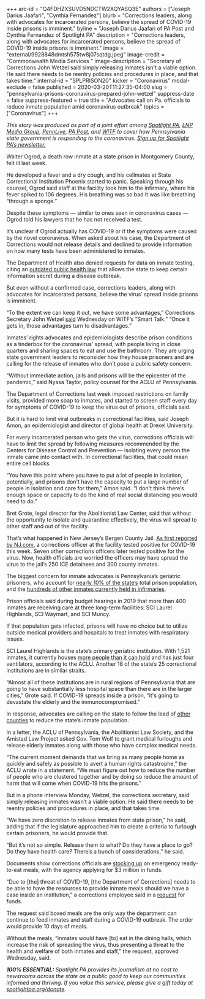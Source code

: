 +++
arc-id = "Q4FDHZXSUVD5NDCTW2XQYASQ3E"
authors = ["Joseph Darius Jaafari", "Cynthia Fernandez"]
blurb = "Corrections leaders, along with advocates for incarcerated persons, believe the spread of COVID-19 inside prisons is imminent."
byline = "Joseph Darius Jaafari of PA Post and Cynthia Fernandez of Spotlight PA"
description = "Corrections leaders, along with advocates for incarcerated persons, believe the spread of COVID-19 inside prisons is imminent."
image = "external/9928848dmtsh575tw8j07sqtdg.jpeg"
image-credit = "Commonwealth Media Services "
image-description = "Secretary of Corrections John Wetzel said simply releasing inmates isn't a viable option. He said there needs to be reentry policies and procedures in place, and that takes time."
internal-id = "SPLPRISON20"
kicker = "Coronavirus"
modal-exclude = false
published = 2020-03-20T11:27:35-04:00
slug = "pennsylvania-prisons-coronavirus-prepared-john-wetzel"
suppress-date = false
suppress-featured = true
title = "Advocates call on Pa. officials to reduce inmate population amid coronavirus outbreak"
topics = ["Coronavirus"]
+++

<i>This story was produced as part of a joint effort among </i><a href="https://www.spotlightpa.org/"><i>Spotlight PA</i></a><i>, </i><a href="https://lancasteronline.com/"><i>LNP Media Group</i></a><i>, </i><a href="https://www.pennlive.com/"><i>PennLive</i></a><i>, </i><a href="https://papost.org/"><i>PA Post</i></a><i>, and </i><a href="https://www.witf.org/"><i>WITF</i></a><i> to cover how Pennsylvania state government is responding to the coronavirus. </i><a href="https://www.spotlightpa.org/newsletters"><i>Sign up for Spotlight PA’s newsletter.</i></a>

Walter Ogrod, a death row inmate at a state prison in Montgomery County, felt ill last week.

He developed a fever and a dry cough, and his cellmates at State Correctional Institution Phoenix started to panic. Speaking through his counsel, Ogrod said staff at the facility took him to the infirmary, where his fever spiked to 106 degrees. His breathing was so bad it was like breathing “through a sponge.”

Despite these symptoms — similar to ones seen in coronavirus cases — Ogrod told his lawyers that he has not received a test.

It’s unclear if Ogrod actually has COVID-19 or if the symptoms were caused by the novel coronavirus. When asked about his case, the Department of Corrections would not release details and declined to provide information on how many tests have been administered to inmates.

The Department of Health also denied requests for data on inmate testing, citing an <a href="https://www.spotlightpa.org/news/2020/03/pennsylvanias-health-department-is-keeping-coronavirus-details-from-local-officials/">outdated public health law</a> that allows the state to keep certain information secret during a disease outbreak.

But even without a confirmed case, corrections leaders, along with advocates for incarcerated persons, believe the virus’ spread inside prisons is imminent.

“To the extent we can keep it out, we have some advantages,” Corrections Secretary John Wetzel <a href="https://www.witf.org/2020/03/18/the-coronavirus-impact-on-ers-schools-and-prisons/">said</a> Wednesday on WITF’s “Smart Talk.” “Once it gets in, those advantages turn to disadvantages.”

Inmates’ rights advocates and epidemiologists describe prison conditions as a tinderbox for the coronavirus’ spread, with people living in close quarters and sharing spaces to eat and use the bathroom. They are urging state government leaders to reconsider how they house prisoners and are calling for the release of inmates who don’t pose a public safety concern.

“Without immediate action, jails and prisons will be the epicenter of the pandemic,” said Nyssa Taylor, policy counsel for the ACLU of Pennsylvania.

<script src="https://www.spotlightpa.org/embed.js" async></script><div data-spl-embed-version="1" data-spl-src="https://www.spotlightpa.org/embeds/donate/"></div>

The Department of Corrections last week imposed restrictions on family visits, provided more soap to inmates, and started to screen staff every day for symptoms of COVID-19 to keep the virus out of prisons, officials said.

But it is hard to limit viral outbreaks in correctional facilities, said Joseph Amon, an epidemiologist and director of global health at Drexel University.

For every incarcerated person who gets the virus, corrections officials will have to limit the spread by following measures recommended by the Centers for Disease Control and Prevention — isolating every person the inmate came into contact with. In correctional facilities, that could mean entire cell blocks.

“You have this point where you have to put a lot of people in isolation, potentially, and prisons don't have the capacity to put a large number of people in isolation and care for them,” Amon said. “I don't think there’s enough space or capacity to do the kind of real social distancing you would need to do.”

Bret Grote, legal director for the Abolitionist Law Center, said that without the opportunity to isolate and quarantine effectively, the virus will spread to other staff and out of the facility.

That’s what happened in New Jersey’s Bergen County Jail. <a href="https://www.nj.com/coronavirus/2020/03/corrections-officer-at-nj-jail-tests-positive-for-coronavrius.html">As first reported by NJ.com</a>, a corrections officer at the facility tested positive for COVID-19 this week. Seven other corrections officers later tested positive for the virus. Now, health officials are worried the officers may have spread the virus to the jail’s 250 ICE detainees and 300 county inmates.

The biggest concern for inmate advocates is Pennsylvania’s geriatric prisoners, who account for <a href="https://web.archive.org/20200330212026/https://www.cor.pa.gov/About%20Us/Statistics/Documents/Reports/2018%20Annual%20Statistical%20Report.pdf">nearly 10% of the state’s</a> total prison population, and the <a href="https://web.archive.org/20200330211141/https://www.cor.pa.gov/About%20Us/Statistics/Documents/Current%20Monthly%20Population.pdf">hundreds of other inmates currently held in infirmaries</a>.

Prison officials said during budget hearings in 2019 that more than 400 inmates are receiving care at three long-term facilities: SCI Laurel Highlands, SCI Waymart, and SCI Muncy.

If that population gets infected, prisons will have no choice but to utilize outside medical providers and hospitals to treat inmates with respiratory issues.

<script src="https://www.spotlightpa.org/embed.js" async></script><div data-spl-embed-version="1" data-spl-src="https://www.spotlightpa.org/embeds/newsletter/"></div>

SCI Laurel Highlands is the state’s primary geriatric institution. With 1,521 inmates, it currently houses <a href="https://web.archive.org/20200330211141/https://www.cor.pa.gov/About%20Us/Statistics/Documents/Current%20Monthly%20Population.pdf">more people than it can hold</a> and has just four ventilators, according to the ACLU. Another 18 of the state’s 25 correctional institutions are in similar straits.

“Almost all of these institutions are in rural regions of Pennsylvania that are going to have substantially less hospital space than there are in the larger cities,” Grote said. If COVID-19 spreads inside a prison, “it's going to devastate the elderly and the immunocompromised.”

In response, advocates are calling on the state to follow the lead of <a href="https://www.witf.org/2020/03/18/the-coronavirus-impact-on-ers-schools-and-prisons/">other counties</a> to reduce the state’s inmate population.

In a letter, the ACLU of Pennsylvania, the Abolitionist Law Society, and the Amistad Law Project asked Gov. Tom Wolf to grant medical furloughs and release elderly inmates along with those who have complex medical needs.

“The current moment demands that we bring as many people home as quickly and safely as possible to avert a human rights catastrophe,” the ACLU wrote in a statement. “We must figure out how to reduce the number of people who are clustered together and by doing so reduce the amount of harm that will come when COVID-19 hits the prisons.”

But in a phone interview Monday, Wetzel, the corrections secretary, said simply releasing inmates wasn’t a viable option. He said there needs to be reentry policies and procedures in place, and that takes time.

“We have zero discretion to release inmates from state prison,” he said, adding that if the legislature approached him to create a criteria to furlough certain prisoners, he would provide that.

“But it’s not so simple. Release them to what? Do they have a place to go? Do they have health care? There’s a bunch of considerations,” he said.

Documents show corrections officials are <a href="https://web.archive.org/20200529132441/http://www.emarketplace.state.pa.us/EP_Details.aspx?id=16199">stocking up</a> on emergency ready-to-eat meals, with the agency applying for $3 million in funds.

“Due to \[the] threat of COVID-19, \[the Department of Corrections] needs to be able to have the resources to provide inmate meals should we have a case inside an institution,” a corrections employee said in a <a href="https://web.archive.org/20200529094856/http://www.emarketplace.state.pa.us/PrintVersion.aspx?m=EP&id=16199">request</a> for funds.

The request said boxed meals are the only way the department can continue to feed inmates and staff during a COVID-19 outbreak. The order would provide 10 days of meals.

Without the meals, “inmates would have \[to] eat in the dining halls, which increase the risk of spreading the virus, thus presenting a threat to the health and welfare of both inmates and staff,” the request, approved Wednesday, said.

<i><b>100% ESSENTIAL: </b></i><i>Spotlight PA provides its journalism at no cost to newsrooms across the state as a public good to keep our communities informed and thriving. If you value this service, please give a gift today at </i><a href="https://www.spotlightpa.org/donate"><i>spotlightpa.org/donate</i></a><i>.</i>

<script src="https://www.spotlightpa.org/embed.js" async></script><div data-spl-embed-version="1" data-spl-src="https://www.spotlightpa.org/embeds/tips/?tip_text=Do%20you%20have%20a%20tip%20about%20%3Cb%3Ehow%20Pa.'s%20government%20is%20responding%20to%20the%20coronavirus%3C%2Fb%3E%3F%20Tell%20us."></div>
